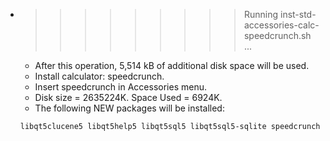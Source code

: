 * >>>>>>>>> Running inst-std-accessories-calc-speedcrunch.sh ...
  * After this operation, 5,514 kB of additional disk space will be used.
  * Install calculator: speedcrunch.
  * Insert speedcrunch in Accessories menu.
  * Disk size = 2635224K. Space Used = 6924K.
  * The following NEW packages will be installed:
  ```bash
  libqt5clucene5 libqt5help5 libqt5sql5 libqt5sql5-sqlite speedcrunch
  ```
